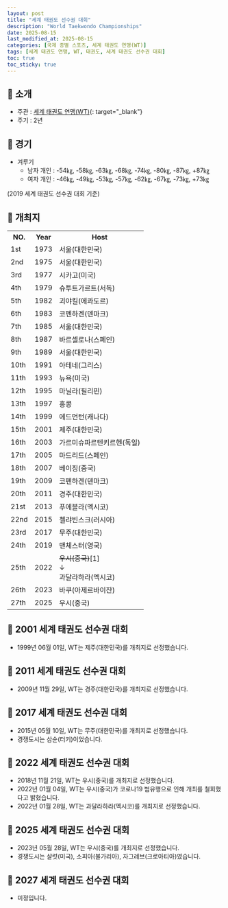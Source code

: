 ```yaml
---
layout: post
title: "세계 태권도 선수권 대회"
description: "World Taekwondo Championships"
date: 2025-08-15
last_modified_at: 2025-08-15
categories: [국제 종별 스포츠, 세계 태권도 연맹(WT)]
tags: [세계 태권도 연맹, WT, 태권도, 세계 태권도 선수권 대회]
toc: true
toc_sticky: true
---
```

## 📜 소개
* 주관 : [세계 태권도 연맹(WT)](https://www.worldtaekwondo.org/index.html){: target="_blank"}
* 주기 : 2년

## 📜 경기
* 겨루기
  * 남자 개인 : -54㎏, -58㎏, -63㎏, -68㎏, -74㎏, -80㎏, -87㎏, +87㎏
  * 여자 개인 : -46㎏, -49㎏, -53㎏, -57㎏, -62㎏, -67㎏, -73㎏, +73㎏

(2019 세계 태권도 선수권 대회 기준)

## 📜 개최지

<html>

<head>
    <meta charset="UTF-8">
</head>

<body>
    <table>
        <tr class="header-row">
            <th class="col-no">NO.</th>
            <th class="col-year">Year</th>
            <th class="col-host">Host</th>
        </tr>
        <tr>
            <td><span class="korea-host">1st</span></td>
            <td><span class="korea-host">1973</span></td>
            <td><span class="korea-host">서울(대한민국)</span></td>
        </tr>
        <tr>
            <td><span class="korea-host">2nd</span></td>
            <td><span class="korea-host">1975</span></td>
            <td><span class="korea-host">서울(대한민국)</span></td>
        </tr>
        <tr>
            <td>3rd</td>
            <td>1977</td>
            <td>시카고(미국)</td>
        </tr>
        <tr>
            <td>4th</td>
            <td>1979</td>
            <td>슈투트가르트(서독)</td>
        </tr>
        <tr>
            <td>5th</td>
            <td>1982</td>
            <td>괴야킬(에콰도르)</td>
        </tr>
        <tr>
            <td>6th</td>
            <td>1983</td>
            <td>코펜하겐(덴마크)</td>
        </tr>
        <tr>
            <td><span class="korea-host">7th</span></td>
            <td><span class="korea-host">1985</span></td>
            <td><span class="korea-host">서울(대한민국)</span></td>
        </tr>
        <tr>
            <td>8th</td>
            <td>1987</td>
            <td>바르셀로나(스페인)</td>
        </tr>
        <tr>
            <td><span class="korea-host">9th</span></td>
            <td><span class="korea-host">1989</span></td>
            <td><span class="korea-host">서울(대한민국)</span></td>
        </tr>
        <tr>
            <td>10th</td>
            <td>1991</td>
            <td>아테네(그리스)</td>
        </tr>
        <tr>
            <td>11th</td>
            <td>1993</td>
            <td>뉴욕(미국)</td>
        </tr>
        <tr>
            <td>12th</td>
            <td>1995</td>
            <td>마닐라(필리핀)</td>
        </tr>
        <tr>
            <td>13th</td>
            <td>1997</td>
            <td>홍콩</td>
        </tr>
        <tr>
            <td>14th</td>
            <td>1999</td>
            <td>에드먼턴(캐나다)</td>
        </tr>
        <tr>
            <td><span class="korea-host">15th</span></td>
            <td><span class="korea-host">2001</span></td>
            <td><span class="korea-host">제주(대한민국)</span></td>
        </tr>
        <tr>
            <td>16th</td>
            <td>2003</td>
            <td>가르미슈파르텐키르헨(독일)</td>
        </tr>
        <tr>
            <td>17th</td>
            <td>2005</td>
            <td>마드리드(스페인)</td>
        </tr>
        <tr>
            <td>18th</td>
            <td>2007</td>
            <td>베이징(중국)</td>
        </tr>
        <tr>
            <td>19th</td>
            <td>2009</td>
            <td>코펜하겐(덴마크)</td>
        </tr>
        <tr>
            <td><span class="korea-host">20th</span></td>
            <td><span class="korea-host">2011</span></td>
            <td><span class="korea-host">경주(대한민국)</span></td>
        </tr>
        <tr>
            <td>21st</td>
            <td>2013</td>
            <td>푸에블라(멕시코)</td>
        </tr>
        <tr>
            <td>22nd</td>
            <td>2015</td>
            <td>첼랴빈스크(러시아)</td>
        </tr>
        <tr>
            <td><span class="korea-host">23rd</span></td>
            <td><span class="korea-host">2017</span></td>
            <td><span class="korea-host">무주(대한민국)</span></td>
        </tr>
        <tr>
            <td>24th</td>
            <td>2019</td>
            <td>맨체스터(영국)</td>
        </tr>
        <tr>
            <td>25th</td>
            <td>2022</td>
            <td><del>우시(중국)</del><span class="footnote-link" data-note="코로나19 범유행으로 1년 연기 및 개최 철회">[1]</span><br>↓<br>과달라하라(멕시코)</td>
        </tr>
        <tr>
            <td>26th</td>
            <td>2023</td>
            <td>바쿠(아제르바이잔)</td>
        </tr>
        <tr>
            <td>27th</td>
            <td>2025</td>
            <td>우시(중국)</td>
        </tr>
    </table>
</body>

</html>

## 📜 2001 세계 태권도 선수권 대회
* 1999년 06월 01일, WT는 <span class="korea-host">제주(대한민국)</span>를 개최지로 선정했습니다.

## 📜 2011 세계 태권도 선수권 대회
* 2009년 11월 29일, WT는 <span class="korea-host">경주(대한민국)</span>를 개최지로 선정했습니다.

## 📜 2017 세계 태권도 선수권 대회
* 2015년 05월 10일, WT는 <span class="korea-host">무주(대한민국)</span>를 개최지로 선정했습니다.
* 경쟁도시는 삼순(터키)이었습니다.

## 📜 2022 세계 태권도 선수권 대회
* 2018년 11월 21일, WT는 우시(중국)를 개최지로 선정했습니다.
* 2022년 01월 04일, WT는 우시(중국)가 코로나19 범유행으로 인해 개최를 철회했다고 밝혔습니다.
* 2022년 01월 28일, WT는 <span class="foreign-host">과달라하라(멕시코)</span>를 개최지로 선정했습니다.

## 📜 2025 세계 태권도 선수권 대회
* 2023년 05월 28일, WT는 <span class="foreign-host">우시(중국)</span>를 개최지로 선정했습니다.
* 경쟁도시는 샬럿(미국), 소피아(불가리아), 자그레브(크로아티아)였습니다.

## 📜 2027 세계 태권도 선수권 대회
* 미정입니다.
